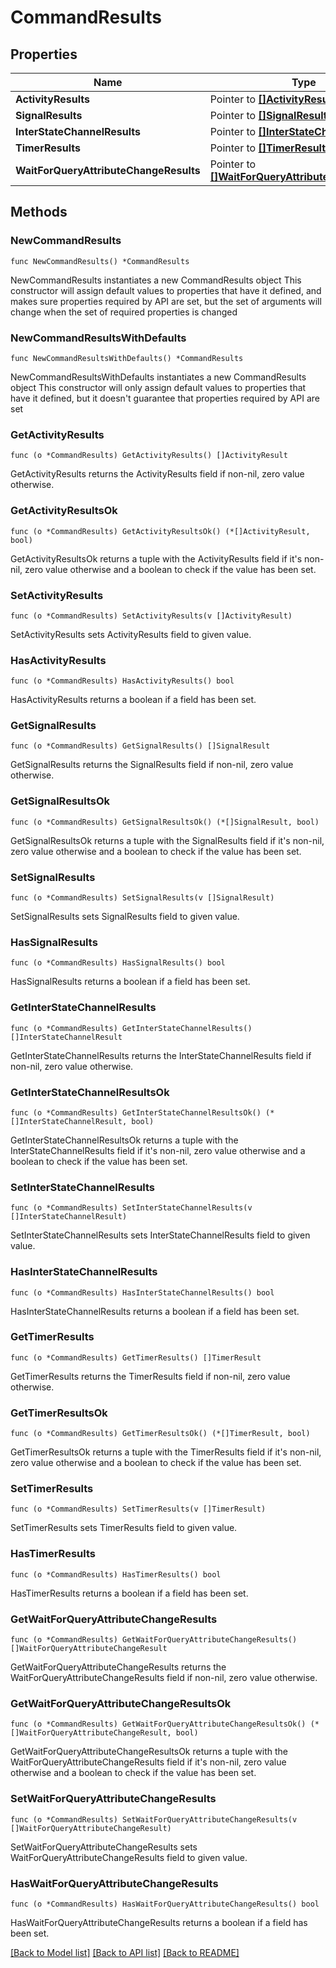 # CommandResults

## Properties

Name | Type | Description | Notes
------------ | ------------- | ------------- | -------------
**ActivityResults** | Pointer to [**[]ActivityResult**](ActivityResult.md) |  | [optional] 
**SignalResults** | Pointer to [**[]SignalResult**](SignalResult.md) |  | [optional] 
**InterStateChannelResults** | Pointer to [**[]InterStateChannelResult**](InterStateChannelResult.md) |  | [optional] 
**TimerResults** | Pointer to [**[]TimerResult**](TimerResult.md) |  | [optional] 
**WaitForQueryAttributeChangeResults** | Pointer to [**[]WaitForQueryAttributeChangeResult**](WaitForQueryAttributeChangeResult.md) |  | [optional] 

## Methods

### NewCommandResults

`func NewCommandResults() *CommandResults`

NewCommandResults instantiates a new CommandResults object
This constructor will assign default values to properties that have it defined,
and makes sure properties required by API are set, but the set of arguments
will change when the set of required properties is changed

### NewCommandResultsWithDefaults

`func NewCommandResultsWithDefaults() *CommandResults`

NewCommandResultsWithDefaults instantiates a new CommandResults object
This constructor will only assign default values to properties that have it defined,
but it doesn't guarantee that properties required by API are set

### GetActivityResults

`func (o *CommandResults) GetActivityResults() []ActivityResult`

GetActivityResults returns the ActivityResults field if non-nil, zero value otherwise.

### GetActivityResultsOk

`func (o *CommandResults) GetActivityResultsOk() (*[]ActivityResult, bool)`

GetActivityResultsOk returns a tuple with the ActivityResults field if it's non-nil, zero value otherwise
and a boolean to check if the value has been set.

### SetActivityResults

`func (o *CommandResults) SetActivityResults(v []ActivityResult)`

SetActivityResults sets ActivityResults field to given value.

### HasActivityResults

`func (o *CommandResults) HasActivityResults() bool`

HasActivityResults returns a boolean if a field has been set.

### GetSignalResults

`func (o *CommandResults) GetSignalResults() []SignalResult`

GetSignalResults returns the SignalResults field if non-nil, zero value otherwise.

### GetSignalResultsOk

`func (o *CommandResults) GetSignalResultsOk() (*[]SignalResult, bool)`

GetSignalResultsOk returns a tuple with the SignalResults field if it's non-nil, zero value otherwise
and a boolean to check if the value has been set.

### SetSignalResults

`func (o *CommandResults) SetSignalResults(v []SignalResult)`

SetSignalResults sets SignalResults field to given value.

### HasSignalResults

`func (o *CommandResults) HasSignalResults() bool`

HasSignalResults returns a boolean if a field has been set.

### GetInterStateChannelResults

`func (o *CommandResults) GetInterStateChannelResults() []InterStateChannelResult`

GetInterStateChannelResults returns the InterStateChannelResults field if non-nil, zero value otherwise.

### GetInterStateChannelResultsOk

`func (o *CommandResults) GetInterStateChannelResultsOk() (*[]InterStateChannelResult, bool)`

GetInterStateChannelResultsOk returns a tuple with the InterStateChannelResults field if it's non-nil, zero value otherwise
and a boolean to check if the value has been set.

### SetInterStateChannelResults

`func (o *CommandResults) SetInterStateChannelResults(v []InterStateChannelResult)`

SetInterStateChannelResults sets InterStateChannelResults field to given value.

### HasInterStateChannelResults

`func (o *CommandResults) HasInterStateChannelResults() bool`

HasInterStateChannelResults returns a boolean if a field has been set.

### GetTimerResults

`func (o *CommandResults) GetTimerResults() []TimerResult`

GetTimerResults returns the TimerResults field if non-nil, zero value otherwise.

### GetTimerResultsOk

`func (o *CommandResults) GetTimerResultsOk() (*[]TimerResult, bool)`

GetTimerResultsOk returns a tuple with the TimerResults field if it's non-nil, zero value otherwise
and a boolean to check if the value has been set.

### SetTimerResults

`func (o *CommandResults) SetTimerResults(v []TimerResult)`

SetTimerResults sets TimerResults field to given value.

### HasTimerResults

`func (o *CommandResults) HasTimerResults() bool`

HasTimerResults returns a boolean if a field has been set.

### GetWaitForQueryAttributeChangeResults

`func (o *CommandResults) GetWaitForQueryAttributeChangeResults() []WaitForQueryAttributeChangeResult`

GetWaitForQueryAttributeChangeResults returns the WaitForQueryAttributeChangeResults field if non-nil, zero value otherwise.

### GetWaitForQueryAttributeChangeResultsOk

`func (o *CommandResults) GetWaitForQueryAttributeChangeResultsOk() (*[]WaitForQueryAttributeChangeResult, bool)`

GetWaitForQueryAttributeChangeResultsOk returns a tuple with the WaitForQueryAttributeChangeResults field if it's non-nil, zero value otherwise
and a boolean to check if the value has been set.

### SetWaitForQueryAttributeChangeResults

`func (o *CommandResults) SetWaitForQueryAttributeChangeResults(v []WaitForQueryAttributeChangeResult)`

SetWaitForQueryAttributeChangeResults sets WaitForQueryAttributeChangeResults field to given value.

### HasWaitForQueryAttributeChangeResults

`func (o *CommandResults) HasWaitForQueryAttributeChangeResults() bool`

HasWaitForQueryAttributeChangeResults returns a boolean if a field has been set.


[[Back to Model list]](../README.md#documentation-for-models) [[Back to API list]](../README.md#documentation-for-api-endpoints) [[Back to README]](../README.md)


